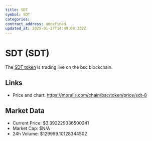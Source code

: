 ```yaml
---
title: SDT
symbol: SDT
categories: 
contract_address: undefined
updated_at: 2025-01-27T14:49:09.332Z
---
```


# SDT (SDT)
The [SDT token](https://moralis.com/chain/bsc/token/price/sdt-8) is trading live on the bsc blockchain.

## Links
- Price and chart: https://moralis.com/chain/bsc/token/price/sdt-8

## Market Data
- Current Price: $3.392229336500241
- Market Cap: $N/A
- 24h Volume: $129999.10128344502
